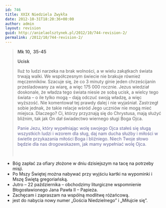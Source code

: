 ```yaml
---
id: 746
title: XXIX Niedziela Zwykła
date: 2012-10-31T18:20:36+00:00
author: admin
layout: revision
guid: http://anielaolsztynek.pl/2012/10/744-revision-2/
permalink: /2012/10/744-revision-2/
---
```

> **Mk 10,  35-45**
> 
> **Ucisk**
> 
> Iluż to ludzi narzeka na brak wolności, a w wielu zakątkach świata trwają walki. We współczesnym świecie nie brakuje również męczenników. Szacuje się, że co 3 minuty ginie jeden chrześcijanin prześladowany za wiarę, a więc 175 000 rocznie. Jezus wiedział doskonale, że władza tego świata niesie ze sobą ucisk, a wielcy tego świata &#8211; o ile tylko mogą &#8211; dają odczuć swoją władzę, a więc wyższość. Nie komentował tej prawdy dalej i nie wyjaśniał. Zastrzegł sobie jednak, że takie relacje wśród Jego uczniów nie mogą mieć miejsca. Dlaczego? Ci, którzy przyznają się do Chrystusa, mają służyć bliźnim, tak jak On dał świadectwo wiernego sługi Boga Ojca.
> 
> <span style="color: #666699;">Panie Jezu, który wypełniając wolę swojego Ojca stałeś się sługą wszystkich ludzi i wzorem dla sług, daj nam ducha służby i miłości w świetle przykazania miłości Boga i bliźniego. Niech Twoje słowo będzie dla nas drogowskazem, jak mamy wypełniać wolę Ojca.</span>
> 
> <span style="color: #666699;"><br /> </span>

  * Bóg zapłać za ofiary złożone w dniu dzisiejszym na tacę na potrzeby misji.
  * Po Mszy Świętej można nabywać przy wyjściu kartki na wypominki i Mszę Świętą gregoriańską.
  * Jutro &#8211; 22 października &#8211; obchodzimy liturgiczne wspomnienie Błogosławionego Jana Pawła II &#8211; Papieża.
  * Zachęcam i zapraszam na wspólną modlitwę różańcową.
  * jest do nabycia nowy numer &#8222;Gościa Niedzielnego&#8221; i &#8222;Miłujcie się&#8221;.